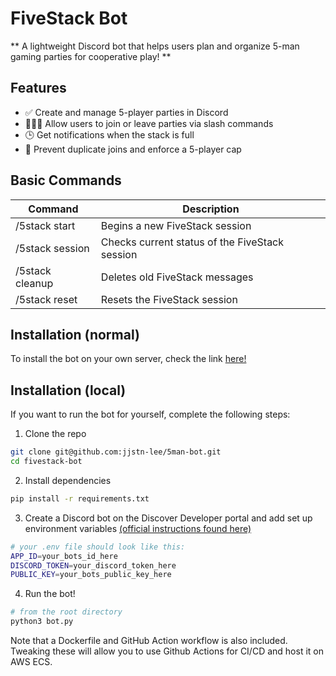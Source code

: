 # FiveStack Bot

** A lightweight Discord bot that helps users plan and organize 5-man gaming parties for cooperative play! **

## Features

- ✅ Create and manage 5-player parties in Discord
- 🧑‍🤝‍🧑 Allow users to join or leave parties via slash commands
- 🕒 Get notifications when the stack is full
- 📛 Prevent duplicate joins and enforce a 5-player cap

## Basic Commands

|  Command         | Description
|------------------|------------------------------------------------|
| /5stack start    | Begins a new FiveStack session                 |
| /5stack session  | Checks current status of the FiveStack session | 
| /5stack cleanup  | Deletes old FiveStack messages                 |
| /5stack reset    | Resets the FiveStack session                   |

## Installation (normal)

To install the bot on your own server, check the link [here!](https://discord.com/oauth2/authorize?client_id=1399290217659105331)

## Installation (local)

If you want to run the bot for yourself, complete the following steps:

1. Clone the repo
```bash
git clone git@github.com:jjstn-lee/5man-bot.git
cd fivestack-bot
```

2. Install dependencies
```bash
pip install -r requirements.txt
```

3. Create a Discord bot on the Discover Developer portal and add set up environment variables [(official instructions found here)](https://discord.com/developers/docs/quick-start/getting-started)

```bash
# your .env file should look like this:
APP_ID=your_bots_id_here
DISCORD_TOKEN=your_discord_token_here
PUBLIC_KEY=your_bots_public_key_here
```

4. Run the bot!
```bash
# from the root directory
python3 bot.py
```

Note that a Dockerfile and GitHub Action workflow is also included. Tweaking these will allow you to use Github Actions for CI/CD and host it on AWS ECS.